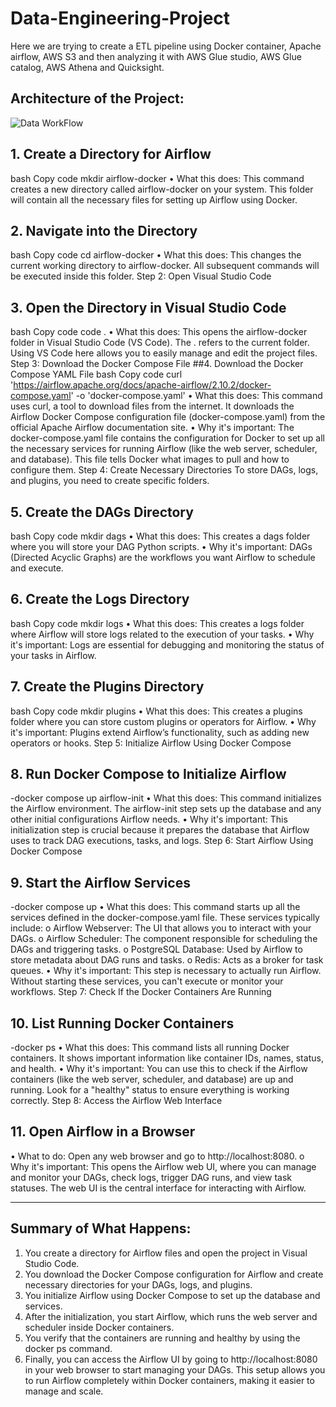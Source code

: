 # Data-Engineering-Project
Here we are trying to create a ETL pipeline using Docker container, Apache airflow, AWS S3 and then analyzing it with AWS Glue studio, AWS Glue catalog, AWS Athena and Quicksight.

## Architecture of the Project:
![Data WorkFlow](./Flowcharts(1).jpeg)

## 1. Create a Directory for Airflow
bash
Copy code
mkdir airflow-docker
•	What this does: This command creates a new directory called airflow-docker on your system. This folder will contain all the necessary files for setting up Airflow using Docker.

## 2. Navigate into the Directory
bash
Copy code
cd airflow-docker
•	What this does: This changes the current working directory to airflow-docker. All subsequent commands will be executed inside this folder.
Step 2: Open Visual Studio Code

## 3. Open the Directory in Visual Studio Code
bash
Copy code
code .
•	What this does: This opens the airflow-docker folder in Visual Studio Code (VS Code). The . refers to the current folder. Using VS Code here allows you to easily manage and edit the project files.
Step 3: Download the Docker Compose File
##4. Download the Docker Compose YAML File
bash
Copy code
curl 'https://airflow.apache.org/docs/apache-airflow/2.10.2/docker-compose.yaml' -o 'docker-compose.yaml'
•	What this does: This command uses curl, a tool to download files from the internet. It downloads the Airflow Docker Compose configuration file (docker-compose.yaml) from the official Apache Airflow documentation site.
•	Why it's important: The docker-compose.yaml file contains the configuration for Docker to set up all the necessary services for running Airflow (like the web server, scheduler, and database). This file tells Docker what images to pull and how to configure them.
Step 4: Create Necessary Directories
To store DAGs, logs, and plugins, you need to create specific folders.
## 5. Create the DAGs Directory
bash
Copy code
mkdir dags
•	What this does: This creates a dags folder where you will store your DAG Python scripts.
•	Why it's important: DAGs (Directed Acyclic Graphs) are the workflows you want Airflow to schedule and execute.
## 6. Create the Logs Directory
bash
Copy code
mkdir logs
•	What this does: This creates a logs folder where Airflow will store logs related to the execution of your tasks.
•	Why it's important: Logs are essential for debugging and monitoring the status of your tasks in Airflow.
## 7. Create the Plugins Directory
bash
Copy code
mkdir plugins
•	What this does: This creates a plugins folder where you can store custom plugins or operators for Airflow.
•	Why it's important: Plugins extend Airflow’s functionality, such as adding new operators or hooks.
Step 5: Initialize Airflow Using Docker Compose
## 8. Run Docker Compose to Initialize Airflow
-docker compose up airflow-init
•	What this does: This command initializes the Airflow environment. The airflow-init step sets up the database and any other initial configurations Airflow needs.
•	Why it's important: This initialization step is crucial because it prepares the database that Airflow uses to track DAG executions, tasks, and logs.
Step 6: Start Airflow Using Docker Compose
## 9. Start the Airflow Services
-docker compose up
•	What this does: This command starts up all the services defined in the docker-compose.yaml file. These services typically include:
o	Airflow Webserver: The UI that allows you to interact with your DAGs.
o	Airflow Scheduler: The component responsible for scheduling the DAGs and triggering tasks.
o	PostgreSQL Database: Used by Airflow to store metadata about DAG runs and tasks.
o	Redis: Acts as a broker for task queues.
•	Why it's important: This step is necessary to actually run Airflow. Without starting these services, you can't execute or monitor your workflows.
Step 7: Check If the Docker Containers Are Running
## 10. List Running Docker Containers
-docker ps
•	What this does: This command lists all running Docker containers. It shows important information like container IDs, names, status, and health.
•	Why it's important: You can use this to check if the Airflow containers (like the web server, scheduler, and database) are up and running. Look for a "healthy" status to ensure everything is working correctly.
Step 8: Access the Airflow Web Interface
## 11. Open Airflow in a Browser
•	What to do: Open any web browser and go to http://localhost:8080.
o	Why it's important: This opens the Airflow web UI, where you can manage and monitor your DAGs, check logs, trigger DAG runs, and view task statuses. The web UI is the central interface for interacting with Airflow.
________________________________________
## Summary of What Happens:
1.	You create a directory for Airflow files and open the project in Visual Studio Code.
2.	You download the Docker Compose configuration for Airflow and create necessary directories for your DAGs, logs, and plugins.
3.	You initialize Airflow using Docker Compose to set up the database and services.
4.	After the initialization, you start Airflow, which runs the web server and scheduler inside Docker containers.
5.	You verify that the containers are running and healthy by using the docker ps command.
6.	Finally, you can access the Airflow UI by going to http://localhost:8080 in your web browser to start managing your DAGs.
This setup allows you to run Airflow completely within Docker containers, making it easier to manage and scale.


